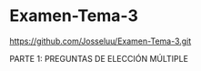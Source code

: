 # Examen-Tema-3

https://github.com/Josseluu/Examen-Tema-3.git

PARTE 1: PREGUNTAS DE ELECCIÓN MÚLTIPLE
